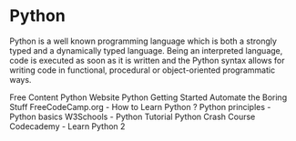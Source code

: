 <DedicatedRoadmap
  href='/python'
  title='Python Roadmap'
  description='Click to check the detailed Python Roadmap.'
/>

# Python

Python is a well known programming language which is both a strongly typed and a dynamically typed language. Being an interpreted language, code is executed as soon as it is written and the Python syntax allows for writing code in functional, procedural or object-oriented programmatic ways.

<ResourceGroupTitle>Free Content</ResourceGroupTitle>
<BadgeLink colorScheme='blue' badgeText='Official Website' href='https://www.python.org/'>Python Website</BadgeLink>
<BadgeLink colorScheme='yellow' badgeText='Read' href='https://www.python.org/about/gettingstarted/'>Python Getting Started</BadgeLink>
<BadgeLink colorScheme='yellow' badgeText='Read' href='https://automatetheboringstuff.com/'>Automate the Boring Stuff</BadgeLink>
<BadgeLink colorScheme='yellow' badgeText='Read' href='https://www.freecodecamp.org/news/how-to-learn-python/'>FreeCodeCamp.org - How to Learn Python ? </BadgeLink>
<BadgeLink badgeText='Course' colorScheme='green' href='https://pythonprinciples.com/'>Python principles - Python basics</BadgeLink>
<BadgeLink badgeText='Course' colorScheme='green' href='https://www.w3schools.com/python/'>W3Schools - Python Tutorial </BadgeLink>
<BadgeLink badgeText='Course' colorScheme='green' href='https://ehmatthes.github.io/pcc/'>Python Crash Course</BadgeLink>
<BadgeLink badgeText='Course' colorScheme='green' href='https://www.codecademy.com/learn/learn-python'>Codecademy - Learn Python 2</BadgeLink>
